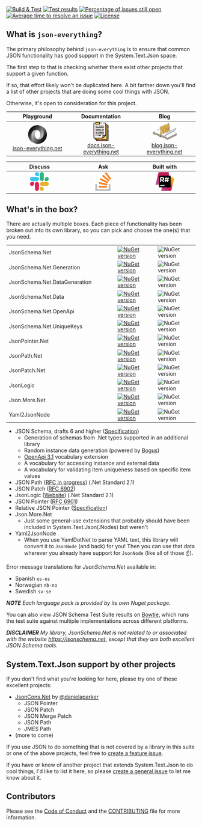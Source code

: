 [![Build & Test](https://github.com/gregsdennis/json-everything/actions/workflows/dotnet-core.yml/badge.svg?branch=master&event=push)](https://github.com/gregsdennis/json-everything/actions/workflows/dotnet-core.yml)
[![Test results](https://img.shields.io/endpoint?url=https://gist.githubusercontent.com/gregsdennis/28607f2d276032f4d9a7f2c807e44df7/raw/test-results-badge.json)](https://github.com/gregsdennis/json-everything/actions?query=workflow%3A%22Build+%26+Test%22)
[![Percentage of issues still open](http://isitmaintained.com/badge/open/gregsdennis/json-everything.svg)](https://github.com/gregsdennis/json-everything/issues "Percentage of issues still open")
[![Average time to resolve an issue](http://isitmaintained.com/badge/resolution/gregsdennis/json-everything.svg)](https://github.com/gregsdennis/json-everything/issues "Average time to resolve an issue")
[![License](https://img.shields.io/github/license/gregsdennis/json-everything)](https://github.com/gregsdennis/json-everything/blob/master/LICENSE)

## What is `json-everything`?

The primary philosophy behind `json-everything` is to ensure that common JSON functionality has good support in the System.Text.Json space.

The first step to that is checking whether there exist other projects that support a given function.

If so, that effort likely won't be duplicated here. A bit farther down you'll find a list of other projects that are doing some cool things with JSON.

Otherwise, it's open to consideration for this project.

<table>
<thead>
<tr>
<th width="276">Playground</th>
<th width="276">Documentation</th>
<th width="276">Blog</th>
</tr>
</thead>
<tbody>
<tr>
<td align="center"><a href="https://json-everything.net"><img src="Resources/json-logo-256.png" alt="Try it online" title="Try it online" height="50"><br>json-everything.net</a></td>
<td align="center"><a href="https://docs.json-everything.net"><img src="Resources/docs-icon.png" alt="Try it online" title="Try it online" height="50"><br>docs.json-everything.net</a></td>
<td align="center"><a href="https://blog.json-everything.net"><img src="Resources/blog-icon.png" alt="Try it online" title="Try it online" height="50"><br>blog.json-everything.net</a></td>
</tr>
</tbody>
</table>

<table>
<thead>
<tr>
<th width="276">Discuss</th>
<th width="276">Ask</th>
<th width="276">Built with</th>
</tr>
</thead>
<tbody>
<tr>
<td align="center"><a href="https://join.slack.com/t/manateeopensource/shared_invite/enQtMzU4MjgzMjgyNzU3LWZjYzAzYzY3NjY1MjY3ODI0ZGJiZjc3Nzk1MDM5NTNlMjMyOTE0MzMxYWVjMjdiOGU1NDY5OGVhMGQ5YzY4Zjg"><img src="Resources/Slack.png" alt="Discuss on Slack" title="Discuss on Slack" height="50"></a></td>
<td align="center"><a href="https://stackoverflow.com/questions/tagged/json-everything"><img src="Resources/stackoverflow.png" alt="Discuss on Slack" title="Discuss on Slack" height="50"></a></td>
<td align="center"><a href="http://www.jetbrains.com/resharper"><img src="Resources/Resharper.svg" alt="Made with Jetbrains Resharper" title="Made with Jetbrains Resharper" height="50"></a></td>
</tr>
</tbody>
</table>

## What's in the box?

There are actually multiple boxes.  Each piece of functionality has been broken out into its own library, so you can pick and choose the one(s) that you need.

<table>
<tbody>
<tr>
<td width="415">JsonSchema.Net</td>
<td width="207.5"><a href="https://www.nuget.org/packages/JsonSchema.Net/"><img alt="NuGet version" src="https://img.shields.io/nuget/vpre/JsonSchema.Net.svg?svg=true"></img></td>
<td width="207.5"><img alt="NuGet version" src="https://img.shields.io/nuget/dt/JsonSchema.Net.svg?svg=true"></img></a></td>
</tr>
<tr>
<td>JsonSchema.Net.Generation</td>
<td><a href="https://www.nuget.org/packages/JsonSchema.Net.Generation/"><img alt="NuGet version" src="https://img.shields.io/nuget/vpre/JsonSchema.Net.Generation.svg?svg=true"></img></td>
<td><img alt="NuGet version" src="https://img.shields.io/nuget/dt/JsonSchema.Net.Generation.svg?svg=true"></img></a></td>
</tr>
<tr>
<td>JsonSchema.Net.DataGeneration</td>
<td><a href="https://www.nuget.org/packages/JsonSchema.Net.DataGeneration/"><img alt="NuGet version" src="https://img.shields.io/nuget/vpre/JsonSchema.Net.DataGeneration.svg?svg=true"></img></td>
<td><img alt="NuGet version" src="https://img.shields.io/nuget/dt/JsonSchema.Net.DataGeneration.svg?svg=true"></img></a></td>
</tr>
<tr>
<td>JsonSchema.Net.Data</td>
<td><a href="https://www.nuget.org/packages/JsonSchema.Net.Data/"><img alt="NuGet version" src="https://img.shields.io/nuget/vpre/JsonSchema.Net.Data.svg?svg=true"></img></td>
<td><img alt="NuGet version" src="https://img.shields.io/nuget/dt/JsonSchema.Net.Data.svg?svg=true"></img></a></td>
</tr>
<tr>
<td>JsonSchema.Net.OpenApi</td>
<td><a href="https://www.nuget.org/packages/JsonSchema.Net.OpenApi/"><img alt="NuGet version" src="https://img.shields.io/nuget/vpre/JsonSchema.Net.OpenApi.svg?svg=true"></img></td>
<td><img alt="NuGet version" src="https://img.shields.io/nuget/dt/JsonSchema.Net.OpenApi.svg?svg=true"></img></a></td>
</tr>
<tr>
<td>JsonSchema.Net.UniqueKeys</td>
<td><a href="https://www.nuget.org/packages/JsonSchema.Net.UniqueKeys/"><img alt="NuGet version" src="https://img.shields.io/nuget/vpre/JsonSchema.Net.UniqueKeys.svg?svg=true"></img></td>
<td><img alt="NuGet version" src="https://img.shields.io/nuget/dt/JsonSchema.Net.UniqueKeys.svg?svg=true"></img></a></td>
</tr>
<tr>
<td>JsonPointer.Net</td>
<td><a href="https://www.nuget.org/packages/JsonPointer.Net/"><img alt="NuGet version" src="https://img.shields.io/nuget/vpre/JsonPointer.Net.svg?svg=true"></img></td>
<td><img alt="NuGet version" src="https://img.shields.io/nuget/dt/JsonPointer.Net.svg?svg=true"></img></a></td>
</tr>
<tr>
<td>JsonPath.Net</td>
<td><a href="https://www.nuget.org/packages/JsonPath.Net/"><img alt="NuGet version" src="https://img.shields.io/nuget/vpre/JsonPath.Net.svg?svg=true"></img></td>
<td><img alt="NuGet version" src="https://img.shields.io/nuget/dt/JsonPath.Net.svg?svg=true"></img></a></td>
</tr>
<tr>
<td>JsonPatch.Net</td>
<td><a href="https://www.nuget.org/packages/JsonPatch.Net/"><img alt="NuGet version" src="https://img.shields.io/nuget/vpre/JsonPatch.Net.svg?svg=true"></img></td>
<td><img alt="NuGet version" src="https://img.shields.io/nuget/dt/JsonPatch.Net.svg?svg=true"></img></a></td>
</tr>
<tr>
<td>JsonLogic</td>
<td><a href="https://www.nuget.org/packages/JsonLogic/"><img alt="NuGet version" src="https://img.shields.io/nuget/vpre/JsonLogic.svg?svg=true"></img></td>
<td><img alt="NuGet version" src="https://img.shields.io/nuget/dt/JsonLogic.svg?svg=true"></img></a></td>
</tr>
<tr>
<td>Json.More.Net</td>
<td><a href="https://www.nuget.org/packages/Json.More.Net/"><img alt="NuGet version" src="https://img.shields.io/nuget/vpre/Json.More.Net.svg?svg=true"></img></td>
<td><img alt="NuGet version" src="https://img.shields.io/nuget/dt/Json.More.Net.svg?svg=true"></img></a></td>
</tr>
<tr>
<td>Yaml2JsonNode</td>
<td><a href="https://www.nuget.org/packages/Yaml2JsonNode/"><img alt="NuGet version" src="https://img.shields.io/nuget/vpre/Yaml2JsonNode.svg?svg=true"></img></td>
<td><img alt="NuGet version" src="https://img.shields.io/nuget/dt/Yaml2JsonNode.svg?svg=true"></img></a></td>
</tr>
</tbody>
</table>

- JSON Schema, drafts 6 and higher ([Specification](https://json-schema.org))
  - Generation of schemas from .Net types supported in an additional library
  - Random instance data generation (powered by [Bogus](https://github.com/bchavez/Bogus))
  - [OpenApi 3.1](https://www.openapis.org/) vocabulary extension
  - A vocabulary for accessing instance and external data
  - A vocabulary for validating item uniqueness based on specific item values
- JSON Path ([RFC in progress](https://github.com/jsonpath-standard/internet-draft)) (.Net Standard 2.1)
- JSON Patch ([RFC 6902](https://tools.ietf.org/html/rfc6902))
- JsonLogic ([Website](https://jsonlogic.com)) (.Net Standard 2.1)
- JSON Pointer ([RFC 6901](https://tools.ietf.org/html/rfc6901))
- Relative JSON Pointer ([Specification](https://tools.ietf.org/id/draft-handrews-relative-json-pointer-00.html))
- Json.More.Net
  - Just some general-use extensions that probably should have been included in System.Text.Json(.Nodes) but weren't
- Yaml2JsonNode
  - When you use YamlDotNet to parse YAML text, this library will convert it to `JsonNode` (and back) for you!  Then you can use that data wherever you already have support for `JsonNode` (like all of those ☝️).

Error message translations for _JsonSchema.Net_ available in:

- Spanish `es-es`
- Norwegian `nb-no`
- Swedish `sv-se`

***NOTE** Each language pack is provided by its own Nuget package.*

You can also view JSON Schema Test Suite results on [Bowtie](https://bowtie-json-schema.github.io/bowtie), which runs the test suite against multiple implementations across different platforms.

***DISCLAIMER** My library, _JsonSchema.Net_ is not related to or associated with the website https://jsonschema.net, except that they are both excellent JSON Schema tools.*

## System.Text.Json support by other projects

If you don't find what you're looking for here, please try one of these excellent projects:

- [JsonCons.Net](https://github.com/danielaparker/JsonCons.Net) by [@danielaparker](https://github.com/danielaparker)
  - JSON Pointer
  - JSON Patch
  - JSON Merge Patch
  - JSON Path
  - JMES Path
- (more to come)

If you use JSON to do something that is not covered by a library in this suite or one of the above projects, feel free to [create a feature issue](https://github.com/gregsdennis/json-everything/issues/new?assignees=&labels=feature&template=Feature_request.md).

If you have or know of another project that extends System.Text.Json to do cool things, I'd like to list it here, so please [create a general issue](https://github.com/gregsdennis/json-everything/issues/new?assignees=&labels=question&template=Question.md) to let me know about it.

## Contributors

Please see the [Code of Conduct](./CODE_OF_CONDUCT.md) and the [CONTRIBUTING](./CONTRIBUTING.md) file for more information.

